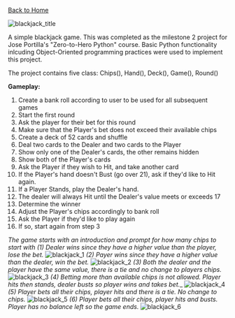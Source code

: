 [Back to Home](https://teanlouise.github.io)

![blackjack_title](https://user-images.githubusercontent.com/19520346/71759847-58d34380-2eff-11ea-8ac5-f833cc0d988c.PNG)

A simple blackjack game. This was completed as the milestone 2 project for Jose Portilla's "Zero-to-Hero Python" course. Basic Python functionality inlcuding Object-Oriented programming practices were used to implement this project.

The project contains five class: Chips(), Hand(), Deck(), Game(), Round() 

**Gameplay:**
1. Create a bank roll according to user to be used for all subsequent games
2. Start the first round
3. Ask the player for their bet for this round
4. Make sure that the Player's bet does not exceed their available chips
5. Create a deck of 52 cards and shuffle
6. Deal two cards to the Dealer and two cards to the Player
7. Show only one of the Dealer's cards, the other remains hidden
8. Show both of the Player's cards
9. Ask the Player if they wish to Hit, and take another card
10. If the Player's hand doesn't Bust (go over 21), ask if they'd like to Hit again.
11. If a Player Stands, play the Dealer's hand. 
12. The dealer will always Hit until the Dealer's value meets or exceeds 17
13. Determine the winner 
14. Adjust the Player's chips accordingly to bank roll
15. Ask the Player if they'd like to play again
16. If so, start again from step 3


_The game starts with an introduction and prompt for how many chips to start with_
_(1) Dealer wins since they have a higher value than the player, lose the bet._
![blackjack_1](https://user-images.githubusercontent.com/19520346/71760376-7062fa00-2f08-11ea-8478-704719f2adda.PNG)
_(2) Payer wins since they have a higher value than the dealer, win the bet._ 
![blackjack_2](https://user-images.githubusercontent.com/19520346/71760381-71942700-2f08-11ea-8c2d-713a6dd45c21.PNG)
_(3) Both the dealer and the player have the same value, there is a tie and no change to players chips._
![blackjack_3](https://user-images.githubusercontent.com/19520346/71760380-70fb9080-2f08-11ea-9e52-440fc2e30685.PNG)
_(4) Betting more than available chips is not allowed. Player hits then stands, dealer busts so player wins and takes bet.__
![blackjack_4](https://user-images.githubusercontent.com/19520346/71760379-70fb9080-2f08-11ea-80ca-e6ae1cceb4b0.PNG)
_(5) Player bets all their chips, player hits and there is a tie. No change to chips._
![blackjack_5](https://user-images.githubusercontent.com/19520346/71760378-70fb9080-2f08-11ea-98ce-ca25cadfc187.PNG)
_(6) Player bets all their chips, player hits and busts. Player has no balance left so the game ends._
![blackjack_6](https://user-images.githubusercontent.com/19520346/71760377-7062fa00-2f08-11ea-95d0-a02570223e87.PNG)
